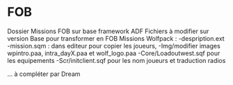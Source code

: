 # FOB
Dossier Missions FOB sur base framework ADF 
Fichiers à modifier sur version Base pour transformer en FOB
Missions Wolfpack :
-despription.ext 
-mission.sqm : dans editeur pour copier les joueurs, 
-Img/modifier images wpintro.paa, intra_dayX.paa et wolf_logo.paa
-Core/Loadoutwest.sqf pour les equipements
-Scr/initclient.sqf pour les nom joueurs et traduction radios


... à compléter par Dream

